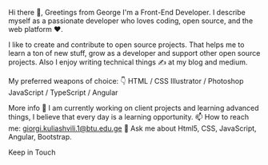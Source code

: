 Hi there 👋, Greetings from George
I'm a Front-End Developer. I describe myself as a passionate developer who loves coding, open source, and the web platform ❤️.

I like to create and contribute to open source projects. That helps me to learn a ton of new stuff, grow as a developer and support other open source projects. Also I enjoy writing technical things ✍️ at my blog and medium.

My preferred weapons of choice: 👇
HTML / CSS
Illustrator / Photoshop
JavaScript / TypeScript / Angular

More info
🌱 I am currently working on client projects and learning advanced things, I believe that every day is a learning opportunity.
📫 How to reach me: giorgi.kuliashvili.1@btu.edu.ge
💬 Ask me about Html5, CSS, JavaScript, Angular, Bootstrap.


Keep in Touch

